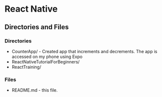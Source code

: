 # React Native

## Directories and Files 

### Directories
* CounterApp/ - Created app that increments and decrements. The app is accessed on my phone using Expo
* ReactNativeTutorialForBeginners/
* ReactTraining/

### Files
* README.md - this file.